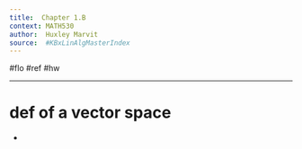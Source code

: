 ```yaml
---
title:  Chapter 1.B
context: MATH530
author:  Huxley Marvit
source:  #KBxLinAlgMasterIndex
---
```


#flo #ref  #hw

---


# def of a vector space
- 




























